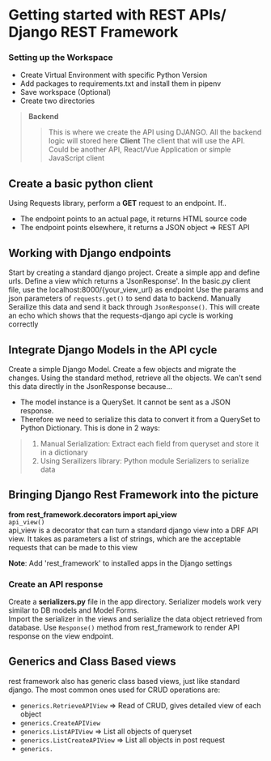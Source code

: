 # Getting started with REST APIs/ Django REST Framework

### Setting up the Workspace
* Create Virtual Environment with specific Python Version
* Add packages to requirements.txt and install them in pipenv
* Save workspace (Optional)
* Create two directories
> **Backend**
>> This is where we create the API using DJANGO. All the backend logic will stored here
> **Client**
>> The client that will use the API. Could be another API, React/Vue Application or simple JavaScript client

## Create a basic python client

Using Requests library, perform a **GET** request to an endpoint. If..
* The endpoint points to an actual page, it returns HTML source code
* The endpoint points elsewhere, it returns a JSON object => REST API

## Working with Django endpoints

Start by creating a standard django project. Create a simple app and define urls. Define a view which returns a 'JsonResponse'.
In the basic.py client file, use the localhost:8000/{your_view_url} as endpoint
Use the params and json parameters of `requests.get()` to send data to backend. Manually Serailize this data and send it back through `JsonResponse()`. This will create an echo which shows that the requests-django api cycle is working correctly

## Integrate Django Models in the API cycle

Create a simple Django Model. Create a few objects and migrate the changes. Using the standard method, retrieve all the objects. We can't send this data directly in the JsonResponse because...
* The model instance is a QuerySet. It cannot be sent as a JSON response. 
* Therefore we need to serialize this data to convert it from a QuerySet to Python Dictionary. This is done in 2 ways:
> 1. Manual Serialization: Extract each field from queryset and store it in a dictionary
> 2. Using Serailizers library: Python module Serializers to serialize data

## Bringing Django Rest Framework into the picture

**from rest_framework.decorators import api_view**  
`api_view()`  
api_view is a decorator that can turn a standard django view into a DRF API view. It takes as parameters a list of strings, which are the acceptable requests that can be made to this view

**Note**: Add 'rest_framework' to installed apps in the Django settings

### Create an API response

Create a **serializers.py** file in the app directory. Serializer models work very similar to DB models and Model Forms.  
Import the serializer in the views and serialize the data object retrieved from database. Use `Response()` method from rest_framework to render API response on the view endpoint. 

## Generics and Class Based views

rest framework also has generic class based views, just like standard django. The most common ones used for CRUD operations are:
* `generics.RetrieveAPIView` => Read of CRUD, gives detailed view of each object
* `generics.CreateAPIView`
* `generics.ListAPIView` => List all objects of queryset
* `generics.ListCreateAPIView` => List all objects in post request
* `generics.`
